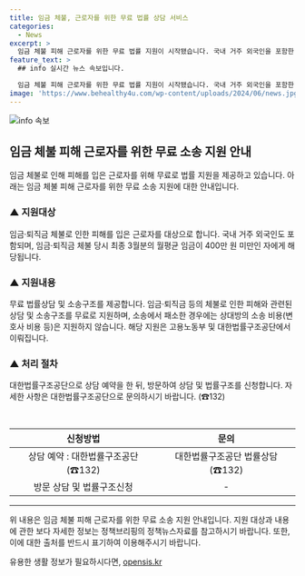 ```yaml
---
title: 임금 체불, 근로자를 위한 무료 법률 상담 서비스
categories:
  - News
excerpt: >
  임금 체불 피해 근로자를 위한 무료 법률 지원이 시작됐습니다. 국내 거주 외국인을 포함한 임금·퇴직금 체불 피해 근로자를 대상으로 하며, 월평균 임금이 400만 원 미만인 자에게 무료 법률상담 및 소송구조 지원이 제공됩니다. 대한법률구조공단으로 상담 예약 후 방문하여 지원을 받을 수 있으며, 소송에서 패배한 경우 상대방의 소송 비용은 지원되지 않습니다. 추가 문의는 대한법률구조공단으로 연락하시면 됩니다. (☎132)
feature_text: >
  ## info 실시간 뉴스 속보입니다.

  임금 체불 피해 근로자를 위한 무료 법률 지원이 시작됐습니다. 국내 거주 외국인을 포함한 임금·퇴직금 체불 피해 근로자를 대상으로 하며, 월평균 임금이 400만 원 미만인 자에게 무료 법률상담 및 소송구조 지원이 제공됩니다. 대한법률구조공단으로 상담 예약 후 방문하여 지원을 받을 수 있으며, 소송에서 패배한 경우 상대방의 소송 비용은 지원되지 않습니다. 추가 문의는 대한법률구조공단으로 연락하시면 됩니다. (☎132)
image: 'https://www.behealthy4u.com/wp-content/uploads/2024/06/news.jpg'
---
```


<p><img src="https://www.behealthy4u.com/wp-content/uploads/2024/06/news.jpg" alt="info 속보" /></p>

<h2 data-ke-size="size26">임금 체불 피해 근로자를 위한 무료 소송 지원 안내</h2>

<p data-ke-size="size16">임금 체불로 인해 피해를 입은 근로자를 위해 무료로 법률 지원을 제공하고 있습니다. 아래는 임금 체불 피해 근로자를 위한 무료 소송 지원에 대한 안내입니다.</p>

<h3>▲ 지원대상</h3>

<p data-ke-size="size16">임금·퇴직금 체불로 인한 피해를 입은 근로자를 대상으로 합니다. 국내 거주 외국인도 포함되며, 임금·퇴직금 체불 당시 최종 3월분의 월평균 임금이 400만 원 미만인 자에게 해당됩니다.</p>

<h3>▲ 지원내용</h3>

<p data-ke-size="size16">무료 법률상담 및 소송구조를 제공합니다. 임금·퇴직금 등의 체불로 인한 피해와 관련된 상담 및 소송구조를 무료로 지원하며, 소송에서 패소한 경우에는 상대방의 소송 비용(변호사 비용 등)은 지원하지 않습니다. 해당 지원은 고용노동부 및 대한법률구조공단에서 이뤄집니다.</p>

<h3>▲ 처리 절차</h3>

<p data-ke-size="size16">대한법률구조공단으로 상담 예약을 한 뒤, 방문하여 상담 및 법률구조를 신청합니다. 자세한 사항은 대한법률구조공단으로 문의하시기 바랍니다. (☎132)</p>

<p data-ke-size="size16">&nbsp;</p>

<table>
    <thead>
        <tr>
            <th style="text-align: center;">신청방법</th>
            <th style="text-align: center;">문의</th>
        </tr>
    </thead>
    <tbody>
        <tr>
            <td style="text-align: center;">상담 예약 : 대한법률구조공단 (☎132) </td>
            <td style="text-align: center;">대한법률구조공단 법률상담(☎132)</td>
        </tr>
        <tr>
            <td style="text-align: center;">방문 상담 및 법률구조신청</td>
            <td style="text-align: center;">-</td>
        </tr>
    </tbody>
</table>

<hr>

<p data-ke-size="size16">위 내용은 임금 체불 피해 근로자를 위한 무료 소송 지원 안내입니다. 지원 대상과 내용에 관한 보다 자세한 정보는 정책브리핑의 정책뉴스자료를 참고하시기 바랍니다. 또한, 이에 대한 출처를 반드시 표기하여 이용해주시기 바랍니다.</p>
유용한 생활 정보가 필요하시다면, <a href="https://opensis.kr" rel="dofollow">opensis.kr</a>


